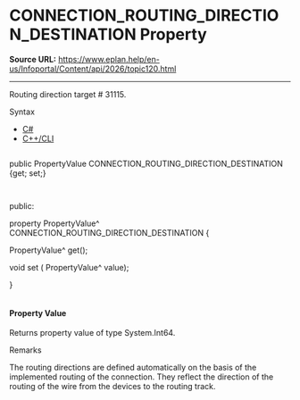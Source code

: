 # CONNECTION_ROUTING_DIRECTION_DESTINATION Property

**Source URL:** https://www.eplan.help/en-us/Infoportal/Content/api/2026/topic120.html

---

Routing direction target # 31115.

Syntax

- [C#](#i-syntax-CS)
- [C++/CLI](#i-syntax-CPP2005)

```
```
public PropertyValue CONNECTION_ROUTING_DIRECTION_DESTINATION {get; set;}
```
```

```
```
public:

property PropertyValue^ CONNECTION_ROUTING_DIRECTION_DESTINATION {

   PropertyValue^ get();

   void set (    PropertyValue^ value);

}
```
```

#### Property Value

Returns property value of type System.Int64.

Remarks

The routing directions are defined automatically on the basis of the implemented routing of the connection. They reflect the direction of the routing of the wire from the devices to the routing track.
